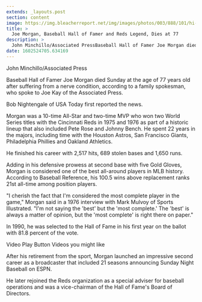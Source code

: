 ```yaml
--- 
extends: _layouts.post 
section: content 
image: https://img.bleacherreport.net/img/images/photos/003/888/101/hi-res-e1a303a8a00d59be61e77d825613be69_crop_exact.jpg?w=1200&h=1200&q=75 
title: > 
  Joe Morgan, Baseball Hall of Famer and Reds Legend, Dies at 77 
description: > 
  John Minchillo/Associated PressBaseball Hall of Famer Joe Morgan died Sunday at the age of 77 years old after suffering from a nerve condition, according to a family spokesman, who spoke to Joe Kay of the Associated Press.Adding in his defensive prowess at second base with five Gold Gloves, Morgan is considered one of the best all-around players in MLB history.In 1990, he was selected to the Hall of Fame in his first year on the ballot with 81.8 percent of the vote.Video Play Button Videos you might likeAfter his retirement from the sport, Morgan launched an impressive second career as a broadcaster that included 21 seasons announcing Sunday Night Baseball on ESPN.He later rejoined the Reds organization as a special adviser for baseball operations and was a vice-chairman of the Hall of Fame's Board of Directors. 
date: 1602524705.634169 
--- 
```

John Minchillo/Associated Press

Baseball Hall of Famer Joe Morgan died Sunday at the age of 77 years old after suffering from a nerve condition, according to a family spokesman, who spoke to Joe Kay of the Associated Press.

Bob Nightengale of USA Today first reported the news.

Morgan was a 10-time All-Star and two-time MVP who won two World Series titles with the Cincinnati Reds in 1975 and 1976 as part of a historic lineup that also included Pete Rose and Johnny Bench. He spent 22 years in the majors, including time with the Houston Astros, San Francisco Giants, Philadelphia Phillies and Oakland Athletics.

He finished his career with 2,517 hits, 689 stolen bases and 1,650 runs.

Adding in his defensive prowess at second base with five Gold Gloves, Morgan is considered one of the best all-around players in MLB history. According to Baseball Reference, his 100.5 wins above replacement ranks 21st all-time among position players.

"I cherish the fact that I'm considered the most complete player in the game," Morgan said in a 1976 interview with Mark Mulvoy of Sports Illustrated. "I'm not saying the 'best' but the 'most complete.' The 'best' is always a matter of opinion, but the 'most complete' is right there on paper."

In 1990, he was selected to the Hall of Fame in his first year on the ballot with 81.8 percent of the vote.

Video Play Button Videos you might like

After his retirement from the sport, Morgan launched an impressive second career as a broadcaster that included 21 seasons announcing Sunday Night Baseball on ESPN.

He later rejoined the Reds organization as a special adviser for baseball operations and was a vice-chairman of the Hall of Fame's Board of Directors.